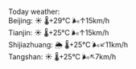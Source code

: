 Today weather:  
Beijing: ☀️   🌡️+29°C 🌬️↑15km/h  
Tianjin: ☀️   🌡️+25°C 🌬️↑15km/h  
Shijiazhuang: 🌦   🌡️+25°C 🌬️↙11km/h  
Tangshan: ☀️   🌡️+25°C 🌬️↖7km/h  
